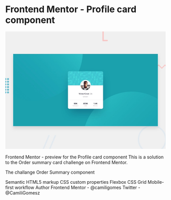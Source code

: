 # Frontend Mentor - Profile card component

![Design preview for the Profile card component coding challenge](./design/desktop-preview.jpg)

Frontend Mentor - preview for the Profile card component 
This is a solution to the Order summary card challenge on Frontend Mentor.

The challange Order Summary component

Semantic HTML5 markup
CSS custom properties
Flexbox
CSS Grid
Mobile-first workflow
Author
Frontend Mentor - @camiligomes
Twitter - @CamiliGomesz
